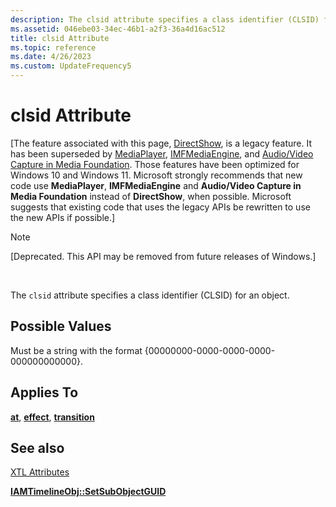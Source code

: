 ```yaml
---
description: The clsid attribute specifies a class identifier (CLSID) for an object.
ms.assetid: 046ebe03-34ec-46b1-a2f3-36a4d16ac512
title: clsid Attribute
ms.topic: reference
ms.date: 4/26/2023
ms.custom: UpdateFrequency5
---
```


# clsid Attribute

\[The feature associated with this page, [DirectShow](/windows/win32/directshow/directshow), is a legacy feature. It has been superseded by [MediaPlayer](/uwp/api/Windows.Media.Playback.MediaPlayer), [IMFMediaEngine](/windows/win32/api/mfmediaengine/nn-mfmediaengine-imfmediaengine), and [Audio/Video Capture in Media Foundation](windows/win32/medfound/audio-video-capture-in-media-foundation). Those features have been optimized for Windows 10 and Windows 11. Microsoft strongly recommends that new code use **MediaPlayer**, **IMFMediaEngine** and **Audio/Video Capture in Media Foundation** instead of **DirectShow**, when possible. Microsoft suggests that existing code that uses the legacy APIs be rewritten to use the new APIs if possible.\]

> [!Note]  
> \[Deprecated. This API may be removed from future releases of Windows.\]

 

The `clsid` attribute specifies a class identifier (CLSID) for an object.

## Possible Values

Must be a string with the format {00000000-0000-0000-0000-000000000000}.

## Applies To

[**at**](at-element.md), [**effect**](effect-element.md), [**transition**](transition-element.md)

## See also

<dl> <dt>

[XTL Attributes](xtl-attributes.md)
</dt> <dt>

[**IAMTimelineObj::SetSubObjectGUID**](iamtimelineobj-setsubobjectguid.md)
</dt> </dl>

 

 



